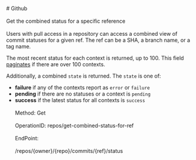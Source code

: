 <br>#     Github</br>
<br>Get the combined status for a specific reference</br>
<br>Users with pull access in a repository can access a combined view of commit statuses for a given ref. The ref can be a SHA, a branch name, or a tag name.

The most recent status for each context is returned, up to 100. This field [paginates](https://developer.github.com/v3/#pagination) if there are over 100 contexts.

Additionally, a combined `state` is returned. The `state` is one of:

*   **failure** if any of the contexts report as `error` or `failure`
*   **pending** if there are no statuses or a context is `pending`
*   **success** if the latest status for all contexts is `success`</br>
<br>Method: Get</br>
<br>OperationID: repos/get-combined-status-for-ref</br>
<br>EndPoint:</br>
<br>/repos/{owner}/{repo}/commits/{ref}/status</br>
